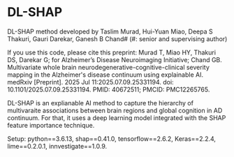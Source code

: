 # DL-SHAP
DL-SHAP method developed by Taslim Murad, Hui-Yuan Miao, Deepa S Thakuri, Gauri Darekar, Ganesh B Chand# (#: senior and supervising author)

If you use this code, please cite this preprint:
Murad T, Miao HY, Thakuri DS, Darekar G; for Alzheimer’s Disease Neuroimaging Initiative; Chand GB. Multivariate whole brain neurodegenerative-cognitive-clinical severity mapping in the Alzheimer's disease continuum using explainable AI. medRxiv [Preprint]. 2025 Jul 11:2025.07.09.25331194. doi: 10.1101/2025.07.09.25331194. PMID: 40672511; PMCID: PMC12265765.

DL-SHAP is an explianable AI method to capture the hierarchy of multivaraite associations between brain regions and global cognition in AD continuum. For that, it uses a deep learning model integrated with the SHAP feature importance technique. 

Setup: 
python==3.6.13,
shap==0.41.0,
tensorflow==2.6.2,
Keras==2.2.4,
lime==0.2.0.1,
innvestigate==1.0.9. 
